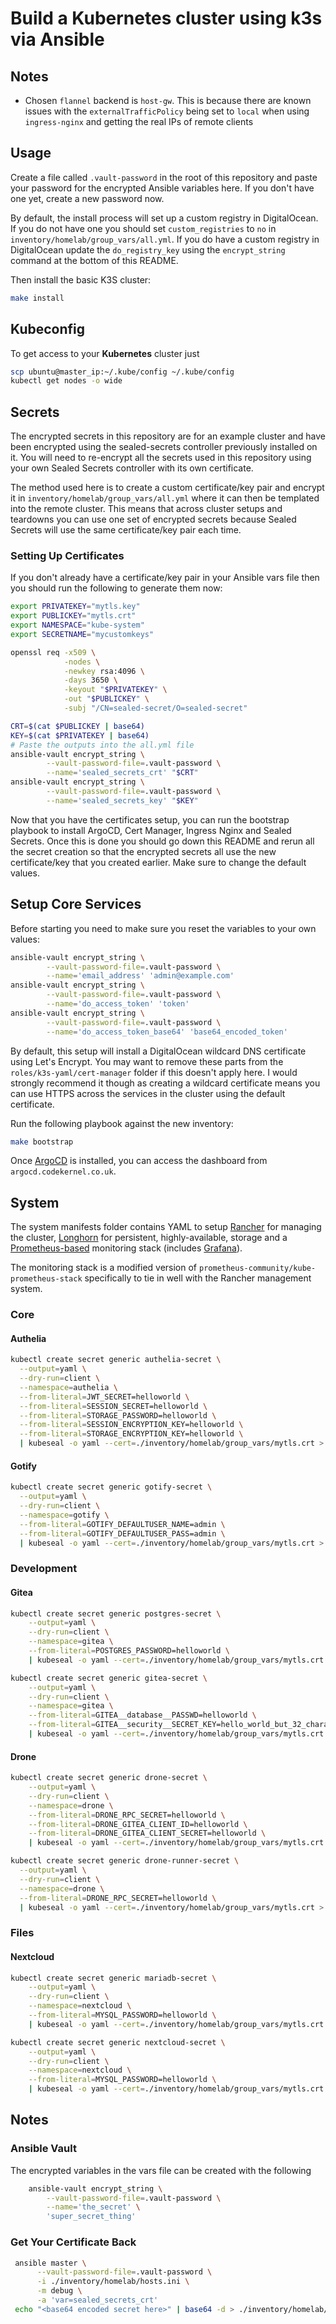 # Build a Kubernetes cluster using k3s via Ansible

## Notes
- Chosen `flannel` backend is `host-gw`. This is because there are known issues with the `externalTrafficPolicy` being
  set to `local` when using `ingress-nginx` and getting the real IPs of remote clients

## Usage

Create a file called `.vault-password` in the root of this repository and paste your password for the encrypted Ansible
variables here. If you don't have one yet, create a new password now.

By default, the install process will set up a custom registry in DigitalOcean. If you do not have one you should set
`custom_registries` to `no` in `inventory/homelab/group_vars/all.yml`. If you do have a custom registry in DigitalOcean
update the `do_registry_key` using the `encrypt_string` command at the bottom of this README.

Then install the basic K3S cluster:
```bash
make install
```

## Kubeconfig

To get access to your **Kubernetes** cluster just

```bash
scp ubuntu@master_ip:~/.kube/config ~/.kube/config
kubectl get nodes -o wide
```

## Secrets

The encrypted secrets in this repository are for an example cluster and have been encrypted using the sealed-secrets
controller previously installed on it. You will need to re-encrypt all the secrets used in this repository using your 
own Sealed Secrets controller with its own certificate.

The method used here is to create a custom certificate/key pair and encrypt it in `inventory/homelab/group_vars/all.yml`
where it can then be templated into the remote cluster. This means that across cluster setups and teardowns you can use
one set of encrypted secrets because Sealed Secrets will use the same certificate/key pair each time.

### Setting Up Certificates

If you don't already have a certificate/key pair in your Ansible vars file then you should run the following to generate
them now:
```bash
export PRIVATEKEY="mytls.key"
export PUBLICKEY="mytls.crt"
export NAMESPACE="kube-system"
export SECRETNAME="mycustomkeys"

openssl req -x509 \
            -nodes \
            -newkey rsa:4096 \
            -days 3650 \
            -keyout "$PRIVATEKEY" \
            -out "$PUBLICKEY" \
            -subj "/CN=sealed-secret/O=sealed-secret"

CRT=$(cat $PUBLICKEY | base64)
KEY=$(cat $PRIVATEKEY | base64)
# Paste the outputs into the all.yml file
ansible-vault encrypt_string \
        --vault-password-file=.vault-password \
        --name='sealed_secrets_crt' "$CRT"
ansible-vault encrypt_string \
        --vault-password-file=.vault-password \
        --name='sealed_secrets_key' "$KEY"
```

Now that you have the certificates setup, you can run the bootstrap playbook to install ArgoCD, Cert Manager, Ingress
Nginx and Sealed Secrets. Once this is done you should go down this README and rerun all the secret creation so that
the encrypted secrets all use the new certificate/key that you created earlier. Make sure to change the default values.

## Setup Core Services

Before starting you need to make sure you reset the variables to your own values:
```bash
ansible-vault encrypt_string \
        --vault-password-file=.vault-password \
        --name='email_address' 'admin@example.com'
ansible-vault encrypt_string \
        --vault-password-file=.vault-password \
        --name='do_access_token' 'token'
ansible-vault encrypt_string \
        --vault-password-file=.vault-password \
        --name='do_access_token_base64' 'base64_encoded_token'
```

By default, this setup will install a DigitalOcean wildcard DNS certificate using Let's Encrypt. You may want to remove
these parts from the `roles/k3s-yaml/cert-manager` folder if this doesn't apply here. I would strongly recommend it
though as creating a wildcard certificate means you can use HTTPS across the services in the cluster using the default
certificate.

Run the following playbook against the new inventory:

```bash
make bootstrap
```

Once [ArgoCD](https://github.com/argoproj/argo-cd) is installed, you can access the dashboard from
`argocd.codekernel.co.uk`. 

## System

The system manifests folder contains YAML to setup [Rancher](https://github.com/rancher/rancher) for managing the
cluster, [Longhorn](https://github.com/longhorn/longhorn) for persistent, highly-available, storage and a
[Prometheus-based](https://github.com/prometheus-operator/kube-prometheus) monitoring stack (includes 
[Grafana](https://github.com/grafana/grafana)).

The monitoring stack is a modified version of `prometheus-community/kube-prometheus-stack` specifically to tie in well
with the Rancher management system.

### Core

#### Authelia
```bash
kubectl create secret generic authelia-secret \
  --output=yaml \
  --dry-run=client \
  --namespace=authelia \
  --from-literal=JWT_SECRET=helloworld \
  --from-literal=SESSION_SECRET=helloworld \
  --from-literal=STORAGE_PASSWORD=helloworld \
  --from-literal=SESSION_ENCRYPTION_KEY=helloworld \
  --from-literal=STORAGE_ENCRYPTION_KEY=helloworld \
  | kubeseal -o yaml --cert=./inventory/homelab/group_vars/mytls.crt > ./manifests/apps/00-core/01-authelia/05-sealed-secret.yml
```

#### Gotify
```bash
kubectl create secret generic gotify-secret \
  --output=yaml \
  --dry-run=client \
  --namespace=gotify \
  --from-literal=GOTIFY_DEFAULTUSER_NAME=admin \
  --from-literal=GOTIFY_DEFAULTUSER_PASS=admin \
  | kubeseal -o yaml --cert=./inventory/homelab/group_vars/mytls.crt > ./manifests/apps/00-core/03-gotify/03-sealed-secret.yml
```

### Development

#### Gitea
```bash
kubectl create secret generic postgres-secret \
    --output=yaml \
    --dry-run=client \
    --namespace=gitea \
    --from-literal=POSTGRES_PASSWORD=helloworld \
    | kubeseal -o yaml --cert=./inventory/homelab/group_vars/mytls.crt > ./manifests/apps/02-development/01-gitea/03-postgres-secret-sealed.yml
```

```bash
kubectl create secret generic gitea-secret \
    --output=yaml \
    --dry-run=client \
    --namespace=gitea \
    --from-literal=GITEA__database__PASSWD=helloworld \
    --from-literal=GITEA__security__SECRET_KEY=hello_world_but_32_characters_XX \
    | kubeseal -o yaml --cert=./inventory/homelab/group_vars/mytls.crt > ./manifests/apps/02-development/01-gitea/09-gitea-secret-sealed.yml
```

#### Drone
```bash
kubectl create secret generic drone-secret \
    --output=yaml \
    --dry-run=client \
    --namespace=drone \
    --from-literal=DRONE_RPC_SECRET=helloworld \
    --from-literal=DRONE_GITEA_CLIENT_ID=helloworld \
    --from-literal=DRONE_GITEA_CLIENT_SECRET=helloworld \
    | kubeseal -o yaml --cert=./inventory/homelab/group_vars/mytls.crt > ./manifests/apps/02-development/02-drone/02-secret-sealed.yml
```

```bash
kubectl create secret generic drone-runner-secret \
  --output=yaml \
  --dry-run=client \
  --namespace=drone \
  --from-literal=DRONE_RPC_SECRET=helloworld \
  | kubeseal -o yaml --cert=./inventory/homelab/group_vars/mytls.crt > ./manifests/apps/02-development/02-drone/10-runner-secret-sealed.yml
```

### Files

#### Nextcloud

```bash
kubectl create secret generic mariadb-secret \
    --output=yaml \
    --dry-run=client \
    --namespace=nextcloud \
    --from-literal=MYSQL_PASSWORD=helloworld \
    | kubeseal -o yaml --cert=./inventory/homelab/group_vars/mytls.crt > ./manifests/apps/03-files/01-nextcloud/03-mariadb-secret-sealed.yml
```

```bash
kubectl create secret generic nextcloud-secret \
    --output=yaml \
    --dry-run=client \
    --namespace=nextcloud \
    --from-literal=MYSQL_PASSWORD=helloworld \
    | kubeseal -o yaml --cert=./inventory/homelab/group_vars/mytls.crt > ./manifests/apps/03-files/01-nextcloud/09-nextcloud-secret-sealed.yml
```

## Notes

### Ansible Vault

The encrypted variables in the vars file can be created with the following

```bash
    ansible-vault encrypt_string \
        --vault-password-file=.vault-password \
        --name='the_secret' \
        'super_secret_thing'
```

### Get Your Certificate Back

```bash
 ansible master \
      --vault-password-file=.vault-password \
      -i ./inventory/homelab/hosts.ini \
      -m debug \
      -a 'var=sealed_secrets_crt'
 echo "<base64 encoded secret here>" | base64 -d > ./inventory/homelab/group_vars/mytls.crt
```